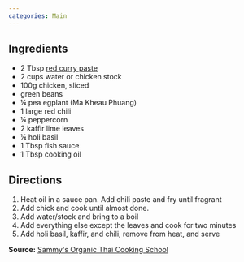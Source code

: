 ```yaml
---
categories: Main
---
```


## Ingredients
 - 2 Tbsp [red curry paste](http://mtsugi.github.io/recipes/curry-paste)
 - 2 cups water or chicken stock
 - 100g chicken, sliced
 - green beans
 - &frac14; pea egplant (Ma Kheau Phuang)
 - 1 large red chili
 - &frac14; peppercorn
 - 2 kaffir lime leaves
 - &frac14; holi basil
 - 1 Tbsp fish sauce
 - 1 Tbsp cooking oil


## Directions
1. Heat oil in a sauce pan. Add chili paste and fry until fragrant
2. Add chick and cook until almost done.
3. Add water/stock and bring to a boil
4. Add everything else except the leaves and cook for two minutes
5. Add holi basil, kaffir, and chili, remove from heat, and serve

**Source:** [Sammy's Organic Thai Cooking School](https://www.facebook.com/Sammy-Organic-Thai-Cooking-School-121424394552150/)
